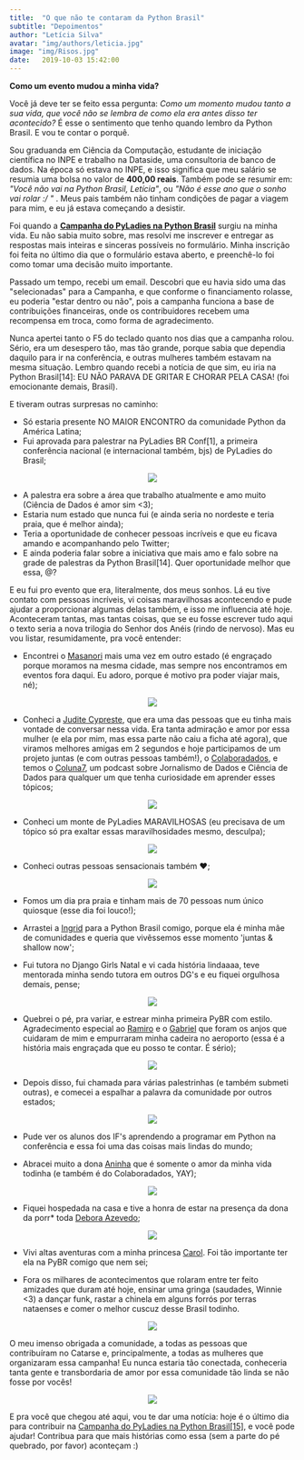 ```yaml
---
title:  "O que não te contaram da Python Brasil"
subtitle: "Depoimentos"
author: "Letícia Silva"
avatar: "img/authors/leticia.jpg"
image: "img/Risos.jpg"
date:   2019-10-03 15:42:00
---
```


**Como um evento mudou a minha vida?**

Você já deve ter se feito essa pergunta: *Como um momento mudou tanto a sua vida, que você não se lembra de como ela era antes disso ter acontecido?* É esse o sentimento que tenho quando lembro da Python Brasil. E vou te contar o porquê.


Sou graduanda em Ciência da Computação, estudante de iniciação científica no INPE e trabalho na Dataside, uma consultoria de banco de dados. Na época só estava no INPE, e isso significa que meu salário se resumia uma bolsa no valor de **400,00 reais**. Também pode se resumir em: *"Você não vai na Python Brasil, Letícia"*, ou *"Não é esse ano que o sonho vai rolar :/ "* . Meus pais também não tinham condições de pagar a viagem para mim, e eu já estava começando a desistir.

Foi quando a [**Campanha do PyLadies na Python Brasil**](bit.ly/campanhapyladies15) surgiu na minha vida. Eu não sabia muito sobre, mas resolvi me inscrever e entregar as respostas mais inteiras e sinceras possíveis no formulário. Minha inscrição foi feita no último dia que o formulário estava aberto, e preenchê-lo foi como tomar uma decisão muito importante. 

Passado um tempo, recebi um email. Descobri que eu havia sido uma das "selecionadas" para a Campanha, e que conforme o financiamento rolasse, eu poderia "estar dentro ou não", pois a campanha funciona a base de contribuições financeiras, onde os contribuidores recebem uma recompensa em troca, como forma de agradecimento.

Nunca apertei tanto o F5 do teclado quanto nos dias que a campanha rolou. Sério, era um desespero tão, mas tão grande, porque sabia que dependia daquilo para ir na conferência, e outras mulheres também estavam na mesma situação. Lembro quando recebi a notícia de que sim, eu iria na Python Brasil[14]: EU NÃO PARAVA DE GRITAR E CHORAR PELA CASA! (foi emocionante demais, Brasil).

E tiveram outras surpresas no caminho:


* Só estaria presente NO MAIOR ENCONTRO da comunidade Python da América Latina; 
* Fui aprovada para palestrar na PyLadies BR Conf[1], a primeira conferência nacional (e internacional também, bjs) de PyLadies do Brasil;


<div style="text-align:center"><img src="img/PyLadiesConf_1.jpg"/></div>


* A palestra era sobre a área que trabalho atualmente e amo muito (Ciência de Dados é amor sim <3);
* Estaria num estado que nunca fui (e ainda seria no nordeste e teria praia, que é melhor ainda);
* Teria a oportunidade de conhecer pessoas incríveis e que eu ficava amando e acompanhando pelo Twitter;
* E ainda poderia falar sobre a iniciativa que mais amo e falo sobre na grade de palestras da Python Brasil[14]. Quer oportunidade melhor que essa, @?

E eu fui pro evento que era, literalmente, dos meus sonhos. Lá eu tive contato com pessoas incríveis, vi coisas maravilhosas acontecendo e pude ajudar a proporcionar algumas delas também, e isso me influencia até hoje. Aconteceram tantas, mas tantas coisas, que se eu fosse escrever tudo aqui o texto seria a nova trilogia do Senhor dos Anéis (rindo de nervoso). Mas eu vou listar, resumidamente, pra você entender:

* Encontrei o [Masanori](https://twitter.com/fmasanori) mais uma vez em outro estado (é engraçado porque moramos na mesma cidade, mas sempre nos encontramos em eventos fora daqui. Eu adoro, porque é motivo pra poder viajar mais, né);


<div style="text-align:center"><img src="img/Masanori_e_eu.jpg"/></div>


* Conheci a [Judite Cypreste](https://twitter.com/juditecypreste), que era uma das pessoas que eu tinha mais vontade de conversar nessa vida. Era tanta admiração e amor por essa mulher (e ela por mim, mas essa parte não caiu a ficha até agora), que viramos melhores amigas em 2 segundos e hoje participamos de um projeto juntas (e com outras pessoas também!), o [Colaboradados](www.colaboradados.com.br), e temos o [Coluna7](http://colaboradados.com.br/podcast.html), um podcast sobre Jornalismo de Dados e Ciência de Dados para qualquer um que tenha curiosidade em aprender esses tópicos;

<div style="text-align:center"><img src="img/Judite_e_eu.jpg"/></div>

* Conheci um monte de PyLadies MARAVILHOSAS (eu precisava de um tópico só pra exaltar essas maravilhosidades mesmo, desculpa);

<div style="text-align:center"><img src="img/PyLadies_oficial"/></div>

* Conheci outras pessoas sensacionais também ♥;

<div style="text-align:center"><img src="Foto_oficial.jpg"/></div>

* Fomos um dia pra praia e tinham mais de 70 pessoas num único quiosque (esse dia foi louco!);

* Arrastei a [Ingrid](https://twitter.com/senaingrid90) para a Python Brasil comigo, porque ela é minha mãe de comunidades e queria que vivêssemos esse momento 'juntas & shallow now';
* Fui tutora no Django Girls Natal e vi cada história lindaaaa, teve mentorada minha sendo tutora em outros DG's e eu fiquei orgulhosa demais, pense;

<div style="text-align:center"><img src="img/DG_Natal.jpg"/></div>

* Quebrei o pé, pra variar, e estrear minha primeira PyBR com estilo. Agradecimento especial ao [Ramiro](https://twitter.com/ramiroluz) e o [Gabriel](https://twitter.como/ogabrielluiz) que foram os anjos que cuidaram de mim e empurraram minha cadeira no aeroporto (essa é a história mais engraçada que eu posso te contar. É sério);

<div style="text-align:center"><img src="img/Aeroporto.jpg" /></div>


* Depois disso, fui chamada para várias palestrinhas (e também submeti outras), e comecei a espalhar a palavra da comunidade por outros estados;

<div style="text-align:center"><img src="Capiconf.jpg"/></div>

* Pude ver os alunos dos IF's aprendendo a programar em Python na conferência e essa foi uma das coisas mais lindas do mundo;

* Abracei muito a dona [Aninha](https://twitter.com/ananoterminal) que é somente o amor da minha vida todinha (e também é do Colaboradados, YAY);

<div style="text-align:center"><img src="img/Aninha_e_eu.jpg"/></div>

* Fiquei hospedada na casa e tive a honra de estar na presença da dona da porr* toda [Debora Azevedo](https://twitter.com/pydebb);

<div style="text-align:center"><img src="img/Juntas.jpg"/></div>

* Vivi altas aventuras com a minha princesa [Carol](https://twitter.com/_caaddss). Foi tão importante ter ela na PyBR comigo que nem sei;

* Fora os milhares de acontecimentos que rolaram entre ter feito amizades que duram até hoje, ensinar uma gringa (saudades, Winnie <3) a dançar funk, rastar a chinela em alguns forrós por terras nataenses e comer o melhor cuscuz desse Brasil todinho.

<div style="text-align:center"><img src="img/Risada.jpg"/></div>

O meu imenso obrigada a comunidade, a todas as pessoas que contribuíram no Catarse e, principalmente, a todas as mulheres que organizaram essa campanha! Eu nunca estaria tão conectada, conheceria tanta gente e transbordaria de amor por essa comunidade tão linda se não fosse por vocês!

<div style="text-align:center"><img src="img/Abraço.jpg"/></div>

E pra você que chegou até aqui, vou te dar uma notícia: hoje é o último dia para contribuir na [Campanha do PyLadies na Python Brasil[15]](bit.ly/campanhapyladies15), e você pode ajudar! Contribua para que mais histórias como essa (sem a parte do pé quebrado, por favor) aconteçam :)












